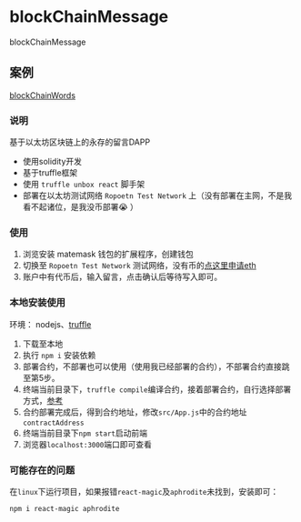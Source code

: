 # blockChainMessage

blockChainMessage

## 案例

[blockChainWords](https://github.com/flute/blockChainWords)

### 说明

基于以太坊区块链上的永存的留言DAPP

* 使用solidity开发
* 基于truffle框架
* 使用 `truffle unbox react` 脚手架
* 部署在以太坊测试网络 `Ropoetn Test Network` 上（没有部署在主网，不是我看不起诸位，是我没币部署😭 ）

### 使用

1. 浏览安装 matemask 钱包的扩展程序，创建钱包
2. 切换至 `Ropoetn Test Network` 测试网络，没有币的[点这里申请eth](https://faucet.metamask.io/)
3. 账户中有代币后，输入留言，点击确认后等待写入即可。

### 本地安装使用

环境： nodejs、[truffle](https://www.ldsun.com/2018/02/07/solidityhan-shu-lei-xing-ji-truffleshi-yong/)

1. 下载至本地
2. 执行 `npm i` 安装依赖
3. 部署合约，不部署也可以使用（使用我已经部署的合约），不部署合约直接跳至第5步。
4. 终端当前目录下，`truffle compile`编译合约，接着部署合约，自行选择部署方式，[参考](https://www.ldsun.com/2018/02/22/ji-yu-react-trufflede-wan-zheng-zhi-neng-he-yue-gou-jian/)
5. 合约部署完成后，得到合约地址，修改`src/App.js`中的合约地址`contractAddress`
6. 终端当前目录下`npm start`启动前端
7. 浏览器`localhost:3000`端口即可查看

### 可能存在的问题

在`linux`下运行项目，如果报错`react-magic`及`aphrodite`未找到，安装即可：

`npm i react-magic aphrodite`
